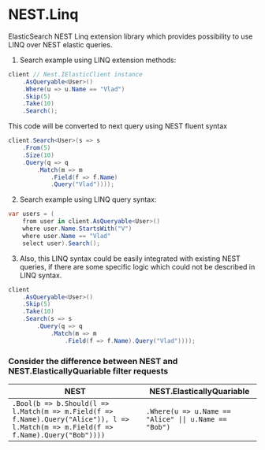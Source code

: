 # NEST.Linq
ElasticSearch NEST Linq extension library which provides possibility to use LINQ over NEST elastic queries.

1) Search example using LINQ extension methods:

```csharp
client // Nest.IElasticClient instance
    .AsQueryable<User>()
    .Where(u => u.Name == "Vlad")
    .Skip(5)
    .Take(10)
    .Search();
```

This code will be converted to next query using NEST fluent syntax

```csharp
client.Search<User>(s => s
    .From(5)
    .Size(10)
    .Query(q => q
        .Match(m => m
            .Field(f => f.Name)
            .Query("Vlad"))));
```


2) Search example using LINQ query syntax:

```csharp
var users = (
    from user in client.AsQueryable<User>()
    where user.Name.StartsWith("V")
    where user.Name == "Vlad"
    select user).Search();
```

3) Also, this LINQ syntax could be easily integrated with existing NEST queries, if there are some specific logic which could not be described in LINQ syntax.

```csharp
client
    .AsQueryable<User>()
    .Skip(5)
    .Take(10)
    .Search(s => s
        .Query(q => q
            .Match(m => m
                .Field(f => f.Name).Query("Vlad"))));
```

### Consider the difference between NEST and NEST.ElasticallyQuariable filter requests 
| NEST | NEST.ElasticallyQuariable |
| --- | --- |
| `.Bool(b => b.Should(l => l.Match(m => m.Field(f => f.Name).Query("Alice")), l => l.Match(m => m.Field(f => f.Name).Query("Bob"))))` | `.Where(u => u.Name == "Alice" \|\| u.Name == "Bob")` |
